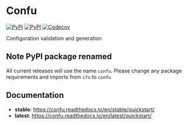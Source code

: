 # Confu

[![PyPI](https://img.shields.io/pypi/v/confu.svg?maxAge=60)](https://pypi.python.org/pypi/confu)
[![PyPI](https://img.shields.io/pypi/pyversions/confu.svg?maxAge=600)](https://pypi.python.org/pypi/confu)
[![Codecov](https://img.shields.io/codecov/c/github/20c/confu/master.svg?maxAge=60)](https://codecov.io/github/20c/confu)

Configuration validation and generation


## Note PyPI package renamed

All current releases will use the name `confu`. Please change any package requirements and imports from `cfu` to `confu`


## Documentation

  - **stable**: https://confu.readthedocs.io/en/stable/quickstart/
  - **latest**: https://confu.readthedocs.io/en/latest/quickstart/
